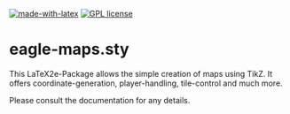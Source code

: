 [![made-with-latex](https://img.shields.io/badge/Made%20with-LaTeX-1f425f.svg)](https://www.latex-project.org/) [![GPL license](https://img.shields.io/badge/License-GPL-blue.svg)](http://perso.crans.org/besson/LICENSE.html) 

# eagle-maps.sty

This LaTeX2e-Package allows the simple creation of maps using TikZ. It offers coordinate-generation, player-handling, tile-control and much more.

Please consult the documentation for any details.
